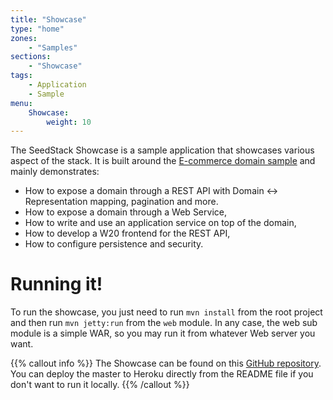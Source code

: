 ```yaml
---
title: "Showcase"
type: "home"
zones:
    - "Samples"
sections:
    - "Showcase"
tags:
    - Application
    - Sample
menu:
    Showcase:
        weight: 10
---
```


The SeedStack Showcase is a sample application that showcases various aspect of the stack. It is built around the 
[E-commerce domain sample](../domain) and mainly demonstrates:

* How to expose a domain through a REST API with Domain <-> Representation mapping, pagination and more.
* How to expose a domain through a Web Service,
* How to write and use an application service on top of the domain,
* How to develop a W20 frontend for the REST API,
* How to configure persistence and security. 

# Running it!

To run the showcase, you just need to run `mvn install` from the root project and then run `mvn jetty:run` from the
`web` module. In any case, the web sub module is a simple WAR, so you may run it from whatever Web server you want.

{{% callout info %}}
The Showcase can be found on this [GitHub repository](https://github.com/seedstack/showcase). You can deploy the master
to Heroku directly from the README file if you don't want to run it locally. 
{{% /callout %}}
